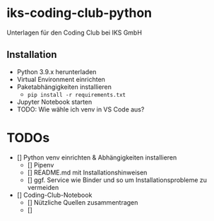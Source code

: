 # iks-coding-club-python
Unterlagen für den Coding Club bei IKS GmbH


## Installation

- Python 3.9.x herunterladen
- Virtual Environment einrichten
- Paketabhängigkeiten installieren
  - `pip install -r requirements.txt`
- Jupyter Notebook starten
- TODO: Wie wähle ich venv in VS Code aus?


# TODOs

- [] Python venv einrichten & Abhängigkeiten installieren
  - [] Pipenv
  - [] README.md mit Installationshinweisen
  - [] ggf. Service wie Binder und so um Installationsprobleme zu vermeiden
- [] Coding-Club-Notebook
  - [] Nützliche Quellen zusammentragen
  - [] 